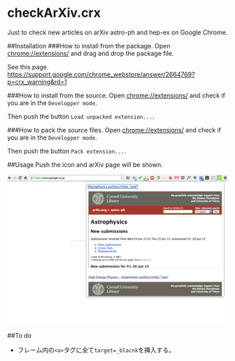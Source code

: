 # checkArXiv.crx
Just to check new articles on arXiv astro-ph and hep-ex on Google Chrome.

##Installation
###How to install from the package.
Open <chrome://extensions/> and drag and drop the package file.

See this page. <https://support.google.com/chrome_webstore/answer/2664769?p=crx_warning&rd=1>

###How to install from the source.
Open <chrome://extensions/> and check if you are in the ```Developper mode```.

Then push the button ```Load unpacked extension...```.


###How to pack the source files.
Open <chrome://extensions/> and check if you are in the ```Developper mode```.

Then push the button ```Pack extension...```.

##Usage
Push the icon and arXiv page will be shown.

![demo](https://raw.githubusercontent.com/pn11/checkArXiv.crx/master/readme_materials/demo.png)

##To do
- フレーム内の```<a>```タグに全て```target=_blacnk```を挿入する。